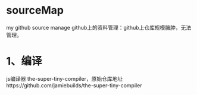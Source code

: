 # sourceMap
my github source manage
github上的资料管理：github上仓库规模臃肿，无法管理。

# 1、编译
js编译器 the-super-tiny-compiler，原始仓库地址https://github.com/jamiebuilds/the-super-tiny-compiler
